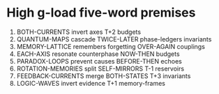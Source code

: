 # High g-load five-word premises

1. BOTH-CURRENTS invert axes T+2 budgets
2. QUANTUM-MAPS cascade TWICE-LATER phase-ledgers invariants
3. MEMORY-LATTICE remembers forgetting OVER-AGAIN couplings
4. EACH-AXIS resonate counterphase NOW-THEN budgets
5. PARADOX-LOOPS prevent causes BEFORE-THEN echoes
6. ROTATION-MEMORIES split SELF-MIRRORS T-1 reservoirs
7. FEEDBACK-CURRENTS merge BOTH-STATES T+3 invariants
8. LOGIC-WAVES invert evidence T+1 memory-frames
